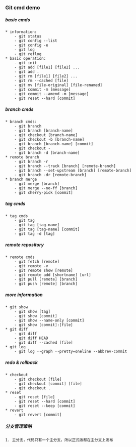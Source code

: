 ### Git cmd demo


##### basic cmds
    * information:
        - git status
        - git config --list
        - git config -e
        - git log
        - git reflog
    * basic operation:   
        - git init
        - git add [file1] [file2] ...
        - git add .
        - git rm [file1] [file2] ...
        - git rm --cached [file]
        - git mv [file-original] [file-renamed]
        - git commit -m [message]
        - git commit --amend -m [message]
        - git reset --hard [commit]


##### branch cmds
    * branch cmds:
        - git branch
        - git branch [branch-name]
        - git checkout [branch-name]
        - git checkout -b [branch-name]
        - git branch [branch-name] [commit]
        - git checkout -
        - git branch -d [branch-name]
    * remote branch
        - git branch -r
        - git branch --track [branch] [remote-branch]
        - git branch --set-upstream [branch] [remote-branch]
        - git branch -dr [remote-branch]
    * branch merge
        - git merge [branch]
        - git merge --no-ff [branch]
        - git cherry-pick [commit]


##### tag cmds
    * tag cmds
        - git tag
        - git tag [tag-name]
        - git tag [tag-name] [commit]
        - git tag -d [tag]


##### remote repository
    * remote cmds
        - git fetch [remote]
        - git remote -v
        - git remote show [remote]
        - git remote add [shortname] [url]
        - git pull [remote] [branch]
        - git push [remote] [branch]


##### more information
    * git show
        - git show [tag]
        - git show [commit]
        - git show --name-only [commit]
        - git show [commit]:[file]
    * git diff
        - git diff
        - git diff HEAD
        - git diff --cached [file]
    * git log
        - git log --graph --pretty=oneline --abbrev-commit


##### redo & rollback
    * checkout
        - git checkout [file]
        - git checkout [commit] [file]
        - git checkout .
    * reset
        - git reset [file]
        - git reset --hard [commit]
        - git reset --keep [commit]
    * revert
        - git revert [commit]


##### 分支管理策略
    1. 主分支，代码只有一个主分支，所以正式版都在主分支上发布



